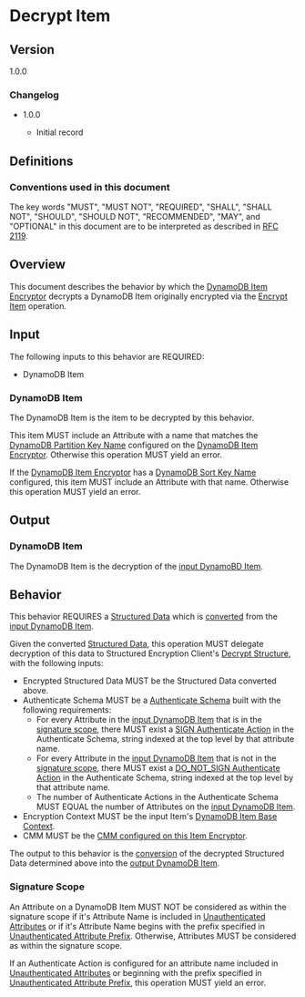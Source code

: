 [//]: # "Copyright Amazon.com Inc. or its affiliates. All Rights Reserved."
[//]: # "SPDX-License-Identifier: CC-BY-SA-4.0"

# Decrypt Item

## Version

1.0.0

### Changelog

- 1.0.0

  - Initial record

## Definitions

### Conventions used in this document

The key words "MUST", "MUST NOT", "REQUIRED", "SHALL", "SHALL NOT", "SHOULD", "SHOULD NOT", "RECOMMENDED", "MAY", and "OPTIONAL"
in this document are to be interpreted as described in [RFC 2119](https://tools.ietf.org/html/rfc2119).

## Overview

This document describes the behavior by which the [DynamoDB Item Encryptor](./ddb-item-encryptor.md)
decrypts a DynamoDB Item originally encrypted via the [Encrypt Item](./encrypt-item.md) operation.

## Input

The following inputs to this behavior are REQUIRED:

- DynamoDB Item

### DynamoDB Item

The DynamoDB Item is the item to be decrypted by this behavior.

This item MUST include an Attribute with a name that matches the
[DynamoDB Partition Key Name](./ddb-item-encryptor.md#dynamodb-partition-key-name)
configured on the [DynamoDB Item Encryptor](./ddb-item-encryptor.md).
Otherwise this operation MUST yield an error.

If the [DynamoDB Item Encryptor](./ddb-item-encryptor.md)
has a [DynamoDB Sort Key Name](./ddb-item-encryptor.md#dynamodb-sort-key-name) configured,
this item MUST include an Attribute with that name.
Otherwise this operation MUST yield an error.

## Output

### DynamoDB Item

The DynamoDB Item is the decryption of the [input DynamoBD Item](#dynamodb-item).

## Behavior

This behavior REQUIRES a [Structured Data](../structured-encryption/structures.md#structured-data)
which is [converted](./ddb-item-conversion.md) from the [input DynamoDB Item](#dynamodb-item).

Given the converted [Structured Data](../structured-encryption/structures.md#structured-data),
this operation MUST delegate decryption of this data to
Structured Encryption Client's [Decrypt Structure](../structured-encryption/encrypt-structure.md),
with the following inputs:
- Encrypted Structured Data MUST be the Structured Data converted above.
- Authenticate Schema MUST be a [Authenticate Schema](../structured-encryption/structures.md#crypto-schema)
  built with the following requirements:
  - For every Attribute in the [input DynamoDB Item](#dynamodb-item)
    that is in the [signature scope](#signature-scope),
    there MUST exist a [SIGN Authenticate Action](../structured-encryption/structures.md#sign)
    in the Authenticate Schema,
    string indexed at the top level by that attribute name.
  - For every Attribute in the [input DynamoDB Item](#dynamodb-item)
    that is not in the [signature scope](#signature-scope),
    there MUST exist a [DO_NOT_SIGN Authenticate Action](../structured-encryption/structures.md#do_not_sign)
    in the Authenticate Schema,
    string indexed at the top level by that attribute name.
  - The number of Authenticate Actions in the Authenticate Schema
    MUST EQUAL the number of Attributes on the [input DynamoDB Item](#dynamodb-item).
- Encryption Context MUST be the input Item's [DynamoDB Item Base Context](./encrypt-item.md#dynamodb-item-base-context).
- CMM MUST be the [CMM configured on this Item Encryptor](./ddb-item-encryptor.md#cmm).

The output to this behavior is the [conversion](./ddb-item-conversion.md)
of the decrypted Structured Data determined above
into the [output DynamoDB Item](#encrypted-dynamodb-item).

### Signature Scope

An Attribute on a DynamoDB Item MUST NOT be considered as within the signature scope
if it's Attribute Name is included in [Unauthenticated Attributes](./ddb-item-encryptor.md#unauthenticated-attributes)
or if it's Attribute Name begins with the prefix specified in
[Unauthenticated Attribute Prefix](./ddb-item-encryptor.md#unauthenticated-attribute-prefix).
Otherwise, Attributes MUST be considered as within the signature scope.

If an Authenticate Action is configured for an attribute name included in [Unauthenticated Attributes](./ddb-item-encryptor.md#unauthenticated-attributes)
or beginning with the prefix specified in [Unauthenticated Attribute Prefix](./ddb-item-encryptor.md#unauthenticated-attribute-prefix),
this operation MUST yield an error.
